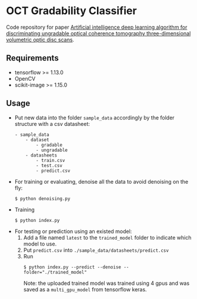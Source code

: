 # OCT Gradability Classifier

Code repository for paper [Artificial intelligence deep learning algorithm for discriminating ungradable optical coherence tomography three-dimensional volumetric optic disc scans](./doc/paper.pdf).

## Requirements
- tensorflow >= 1.13.0
- OpenCV
- scikit-image >= 1.15.0

## Usage
- Put new data into the folder ```sample_data``` accordingly by the folder structure with a csv datasheet:
    ```
    - sample_data
        - dataset
            - gradable
            - ungradable
        - datasheets
            - train.csv
            - test.csv
            - predict.csv
    ```
- For training or evaluating, denoise all the data to avoid denoising on the fly:
    ```
    $ python denoising.py
    ```
- Training
    ```
    $ python index.py
    ```
- For testing or prediction using an existed model:
    1. Add a file named ```latest``` to the ```trained_model``` folder to indicate which model to use.
    2. Put ```predict.csv``` into ```./sample_data/datasheets/predict.csv```
    3. Run
        ```
        $ python index.py --predict --denoise --folder="./trained_model"
        ```
        Note: the uploaded trained model was trained using 4 gpus and was saved as a ```multi_gpu_model``` from tensorflow keras.
